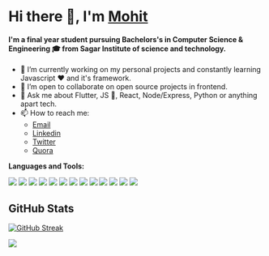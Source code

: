 # Hi there 👋, I'm [Mohit](https://mohit-codes.github.io/)

<h4>I'm a final year student pursuing Bachelors's in Computer Science & Engineering 🎓 from Sagar Institute of science and technology.</h4>

- 🌱 I’m currently working on my personal projects and constantly learning Javascript :heart: and it's framework.
- 👯 I’m open to collaborate on open source projects in frontend.
- 💬 Ask me about Flutter, JS 💛, React, Node/Express, Python or anything apart tech.
- 📫 How to reach me:
  - [Email](mohitkush375@gmail.com)
  - [Linkedin](https://www.linkedin.com/in/mohit-kushwaha/)
  - [Twitter](https://twitter.com/Mohit_codes)
  - [Quora](https://www.quora.com/profile/Mohit-Kushwaha-63)

**Languages and Tools:**
<div>
<img src="https://img.shields.io/badge/C++-3776AB?style=for-the-badge&logo=cplusplus"/>
<img src="https://img.shields.io/badge/JavaScript-F7DF1E?style=for-the-badge&logo=javascript&logoColor=black"/>
<img src="https://img.shields.io/badge/React-20232A?style=for-the-badge&logo=react&logoColor=61DAFB"/>
<!-- <img src="https://img.shields.io/badge/next%20js%20-%23000000.svg?&style=for-the-badge&logo=next.js&logoColor=white"/> -->
<img src="https://img.shields.io/badge/MongoDB-%23000000.svg?&style=for-the-badge&logo=mongodb&logoColor=white"/>
<!-- <img src="https://img.shields.io/badge/Redux-593D88?style=for-the-badge&logo=redux&logoColor=white"/> -->
<img src="https://img.shields.io/badge/Express.js-404D59?style=for-the-badge"/>
<!-- <img alt="TypeScript" src="https://img.shields.io/badge/typescript%20-%23007ACC.svg?&style=for-the-badge&logo=typescript&logoColor=white"/> -->
<img src="https://img.shields.io/badge/Node.js-43853D?style=for-the-badge&logo=node.js&logoColor=white"/>
<img src="https://img.shields.io/badge/MYSQL-316192?style=for-the-badge&logo=mysql&logoColor=white"/> 
<!-- <img src="https://img.shields.io/badge/PostgreSQL-316192?style=for-the-badge&logo=postgresql&logoColor=white"/> -->
<!-- <img src="https://img.shields.io/badge/vuejs%20-%2335495e.svg?&style=for-the-badge&logo=vue.js&logoColor=%234FC08D"/> -->
<!-- <img src="https://img.shields.io/badge/NuxtJS%20-black.svg?&style=for-the-badge&logo=NuxtJS&logoColor=white"/> -->
<img src="https://img.shields.io/badge/HTML-E34F26?style=for-the-badge&logo=html5&logoColor=white"/>
<img src="https://img.shields.io/badge/Tailwind_CSS-38B2AC?style=for-the-badge&logo=tailwind-css&logoColor=white"/>
<img src="https://img.shields.io/badge/CSS-1572B6?&style=for-the-badge&logo=css3&logoColor=white"/>
<!-- <img src="https://img.shields.io/badge/Sass-CC6699?style=for-the-badge&logo=sass&logoColor=white"/> -->
<!-- <img src="https://img.shields.io/badge/Markdown-000000?style=for-the-badge&logo=markdown&logoColor=white"/> -->
<!-- <img src="https://img.shields.io/badge/Material--UI-0081CB?style=for-the-badge&logo=material-ui&logoColor=white"/> -->
<img src="https://img.shields.io/badge/React_Router-CA4245?style=for-the-badge&logo=react-router&logoColor=white"/>
<img src="https://img.shields.io/badge/Flutter-316192?style=for-the-badge&logo=flutterl&logoColor=white"/>
<img src="https://img.shields.io/badge/Python-3776AB?style=for-the-badge&logo=python&logoColor=white"/>
<!-- <img src="https://img.shields.io/badge/Netlify-00C7B7?style=for-the-badge&logo=netlify&logoColor=white"/> -->
<!-- <img src="https://img.shields.io/badge/Heroku-430098?style=for-the-badge&logo=heroku&logoColor=white"/> -->

## GitHub Stats

[![GitHub Streak](https://github-readme-streak-stats.herokuapp.com/?user=mohit-codes)](https://github.com/mohit-codes/github-readme-streak-stats)

<div>
  <img src="https://github-readme-stats.vercel.app/api?username=mohit-codes&count_private=true&include_all_commits=true&custom_title=Mohit's GitHub stats&show_icons=true&title_color=fb8c00" />
</div>

<!--
- 🌱 I’m currently learning ...
- 👯 I’m looking to collaborate on ...
- 🤔 I’m looking for help with ...
- 😄 Pronouns: ...
- ⚡ Fun fact: ...
-->

